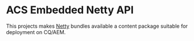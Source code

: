 ACS Embedded Netty API
==========================

This projects makes [Netty](http://netty.io/) bundles available a content package suitable for deployment on CQ/AEM.
